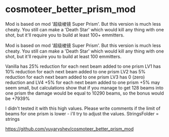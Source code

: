 # cosmoteer_better_prism_mod

Mod is based on  mod '超级棱镜 Super Prism'. But this version is much less cheaty. You still can make a 'Death Star' which would kill any thing with one shot, but it'll require you to build at least 100+ emmitters.  

Mod is based on  mod '超级棱镜 Super Prism'. But this version is much less cheaty. You still can make a 'Death Star' which would kill any thing with one shot,
but it'll require you to build at least 100 emmitters.

Vanilla has 25% reduction for each next beam added to one prism
LV1 has 10% reduction for each next beam added to one prism
LV2 has 5% reduction for each next beam added to one prism
LV3 has 0 (zero) reduction
and LV4 +5% for each next beam added to one prism
+5% may seem small, but calculations show that if you manage to get 128 beams into one prism the damage would be equal to 10290 beams, so the bonus would be +7939%

I didn't tested it with this high values. Please write comments if the limit of beams for one prism is lower - i'll try to adjust the values.
StringsFolder = strings

https://github.com/yuyaryshev/cosmoteer_better_prism_mod
